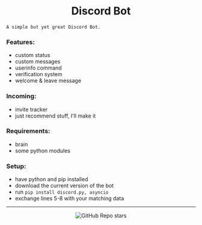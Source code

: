 <h1 align="center">Discord Bot</h1>

`A simple but yet great Discord Bot.`

### Features:
- custom status
- custom messages
- userinfo command
- verification system
- welcome & leave message

### Incoming:
- invite tracker
- just recommend stuff, I'll make it

### Requirements:
- brain
- some python modules

### Setup:
- have python and pip installed
- download the current version of the bot
- run `pip install discord.py, asyncio`
- exchange lines 5-8 with your matching data
---

<p align="center">
    <img alt="GitHub Repo stars" src="https://img.shields.io/github/stars/sumzum/discord-bot?style=for-the-badge&logo=stylelint&color=black">
